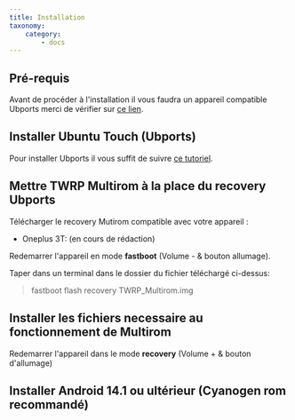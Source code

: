 ```yaml
---
title: Installation
taxonomy:
    category:
        - docs
---
```


## Pré-requis

Avant de procéder à l'installation il vous faudra un appareil compatible Ubports merci de vérifier sur [ce lien](https://devices.ubuntu-touch.io).

## Installer Ubuntu Touch (Ubports)

Pour installer Ubports il vous suffit de suivre [ce tutoriel](http://docs.ubports.com/fr/latest/userguide/install.html).

## Mettre TWRP  Multirom à la place du recovery Ubports

Télécharger le recovery Mutirom compatible avec votre appareil :

* Oneplus 3T: (en cours de rédaction)

Redemarrer l'appareil en mode **fastboot** (Volume - & bouton allumage).

Taper dans un terminal dans le dossier du fichier téléchargé ci-dessus: 

> fastboot flash recovery TWRP_Multirom.img


## Installer les fichiers necessaire au fonctionnement de Multirom

Redemarrer l'appareil dans le mode **recovery** (Volume + & bouton d'allumage)



## Installer Android 14.1 ou ultérieur (Cyanogen rom recommandé)
